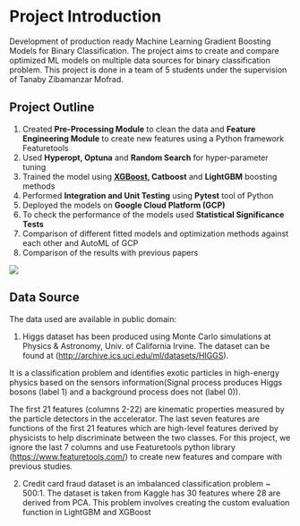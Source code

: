 # Project Introduction
Development of production ready Machine Learning Gradient Boosting Models for Binary Classification.
The project aims to create and compare optimized ML models on multiple data sources for binary classification problem.
This project is done in a team of 5 students under the supervision of Tanaby Zibamanzar Mofrad.

## Project Outline

1. Created **Pre-Processing Module** to clean the data and **Feature Engineering Module** to create new features using a Python framework Featuretools
2. Used **Hyperopt, Optuna** and **Random Search** for hyper-parameter tuning
3. Trained the model using **[XGBoost](https://github.com/Birkamal/Research_Project/blob/master/main_file/mlpipeline/xgb_class.py), Catboost** and **LightGBM** boosting methods
4. Performed **Integration and Unit Testing** using **Pytest** tool of Python
5. Deployed the models on **Google Cloud Platform (GCP)**
6. To check the performance of the models used **Statistical Significance Tests**
7. Comparison of different fitted models and optimization methods against each other and AutoML of GCP
8. Comparison of the results with previous papers

![](https://user-images.githubusercontent.com/56703496/85181382-c8da4980-b253-11ea-8bb4-2e30da00cb7b.png)

## Data Source

The data used are available in public domain:

1. Higgs dataset has been produced using Monte Carlo simulations at Physics & Astronomy, Univ. of California Irvine. The dataset can be found at (http://archive.ics.uci.edu/ml/datasets/HIGGS).

It is a classification problem and identifies exotic particles in high-energy physics based on the sensors information(Signal process produces Higgs bosons (label 1)           and a background process does not (label 0)).

The first 21 features (columns 2-22) are kinematic properties measured by the particle detectors in the accelerator. The last seven features are functions of the first 21 features which are high-level features derived by physicists to help discriminate between the two classes. For this project, we ignore the last 7 columns and use Featuretools python library (https://www.featuretools.com/) to create new features and compare with previous studies.

2. Credit card fraud dataset is an imbalanced classification problem ~ 500:1. The dataset is taken from Kaggle has 30 features where 28 are derived from PCA. This problem involves creating the custom evaluation function in LightGBM and XGBoost
